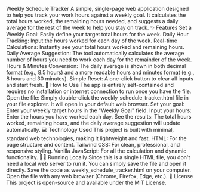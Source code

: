 Weekly Schedule Tracker
A simple, single-page web application designed to help you track your work hours against a weekly goal. It calculates the total hours worked, the remaining hours needed, and suggests a daily average for the rest of the week to help you stay on track.
✨ Features
Set a Weekly Goal: Easily define your target total hours for the week.
Daily Hour Tracking: Input the hours worked for each day of the week.
Real-time Calculations: Instantly see your total hours worked and remaining hours.
Daily Average Suggestion: The tool automatically calculates the average number of hours you need to work each day for the remainder of the week.
Hours & Minutes Conversion: The daily average is shown in both decimal format (e.g., 8.5 hours) and a more readable hours and minutes format (e.g., 8 hours and 30 minutes).
Simple Reset: A one-click button to clear all inputs and start fresh.
🚀 How to Use
The app is entirely self-contained and requires no installation or internet connection to run once you have the file.
Open the file: Simply double-click the weekly_schedule_tracker.html file in your file explorer. It will open in your default web browser.
Set your goal: Enter your weekly target hours in the "Weekly Goal" field.
Input your hours: Enter the hours you have worked each day.
See the results: The total hours worked, remaining hours, and the daily average suggestion will update automatically.
💻 Technology Used
This project is built with minimal, standard web technologies, making it lightweight and fast.
HTML: For the page structure and content.
Tailwind CSS: For clean, professional, and responsive styling.
Vanilla JavaScript: For all the calculation and dynamic functionality.
🏃‍♂️ Running Locally
Since this is a single HTML file, you don't need a local web server to run it. You can simply save the file and open it directly.
Save the code as weekly_schedule_tracker.html on your computer.
Open the file with any web browser (Chrome, Firefox, Edge, etc.).
📝 License
This project is open-source and available under the MIT License.
